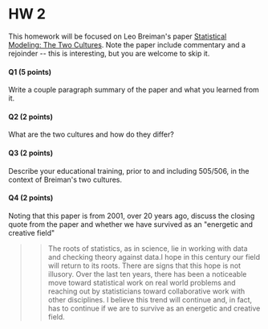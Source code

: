 # HW 2

This homework will be focused on Leo Breiman's paper [Statistical Modeling: The Two Cultures](https://projecteuclid.org/journals/statistical-science/volume-16/issue-3/Statistical-Modeling--The-Two-Cultures-with-comments-and-a/10.1214/ss/1009213726.full). Note the paper include commentary and a rejoinder -- this is interesting, but you are welcome to skip it.

#### Q1 (5 points) 

Write a couple paragraph summary of the paper and what you learned from it.

#### Q2 (2 points) 

What are the two cultures and how do they differ?

#### Q3 (2 points)

Describe your educational training, prior to and including 505/506, in the context of Breiman's two cultures.

#### Q4 (2 points)

Noting that this paper is from 2001, over 20 years ago, discuss the closing quote from the paper and whether we have survived as an "energetic and creative field"
>> The roots of statistics, as in science, lie in working with data and checking theory against data.I hope in this century our field will return to its roots. There are signs that this hope is not illusory. Over the last ten years, there has been a noticeable move toward statistical work on real world problems and reaching out by statisticians toward collaborative work with other disciplines. I believe this trend will continue and, in fact, has to continue if we are to survive as an energetic and creative field.
